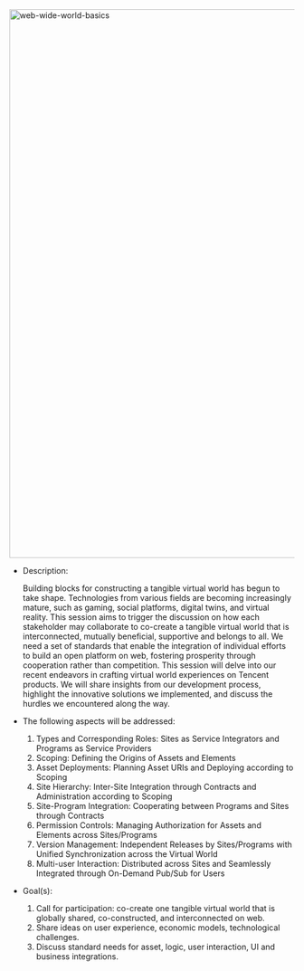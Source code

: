 <img width="970" alt="web-wide-world-basics" src="https://github.com/user-attachments/assets/75007d88-cd9c-45c6-95d7-5f6027c17301">

- Description:

  Building blocks for constructing a tangible virtual world has begun to take shape. Technologies from various fields are becoming increasingly mature, such as gaming, social platforms, digital twins, and virtual reality.
This session aims to trigger the discussion on how each stakeholder may collaborate to co-create a tangible virtual world that is interconnected, mutually beneficial, supportive and belongs to all. We need a set of standards that enable the integration of individual efforts to build an open platform on web, fostering prosperity through cooperation rather than competition.
This session will delve into our recent endeavors in crafting virtual world experiences on Tencent products. We will share insights from our development process, highlight the innovative solutions we implemented, and discuss the hurdles we encountered along the way.

- The following aspects will be addressed:

  1. Types and Corresponding Roles: Sites as Service Integrators and Programs as Service Providers
  2. Scoping: Defining the Origins of Assets and Elements
  3. Asset Deployments: Planning Asset URIs and Deploying according to Scoping
  4. Site Hierarchy: Inter-Site Integration through Contracts and Administration according to Scoping
  5. Site-Program Integration: Cooperating between Programs and Sites through Contracts
  6. Permission Controls: Managing Authorization for Assets and Elements across Sites/Programs
  7. Version Management: Independent Releases by Sites/Programs with Unified Synchronization across the Virtual World
  8. Multi-user Interaction: Distributed across Sites and Seamlessly Integrated through On-Demand Pub/Sub for Users

- Goal(s):

  1) Call for participation: co-create one tangible virtual world that is globally shared, co-constructed, and interconnected on web.
  2) Share ideas on user experience, economic models, technological challenges.
  3) Discuss standard needs for asset, logic, user interaction, UI and business integrations.
